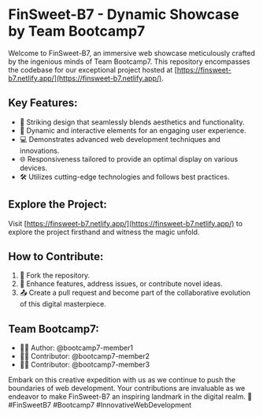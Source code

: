 # FinSweet-B7 - Dynamic Showcase by Team Bootcamp7

Welcome to FinSweet-B7, an immersive web showcase meticulously crafted by the ingenious minds of Team Bootcamp7. This repository encompasses the codebase for our exceptional project hosted at [https://finsweet-b7.netlify.app/](https://finsweet-b7.netlify.app/).

## Key Features:
- 🎨 Striking design that seamlessly blends aesthetics and functionality.
- 🚀 Dynamic and interactive elements for an engaging user experience.
- 💻 Demonstrates advanced web development techniques and innovations.
- 🌐 Responsiveness tailored to provide an optimal display on various devices.
- 🛠️ Utilizes cutting-edge technologies and follows best practices.

## Explore the Project:
Visit [https://finsweet-b7.netlify.app/](https://finsweet-b7.netlify.app/) to explore the project firsthand and witness the magic unfold.

## How to Contribute:
1. 🍴 Fork the repository.
2. 🔧 Enhance features, address issues, or contribute novel ideas.
3. 📤 Create a pull request and become part of the collaborative evolution of this digital masterpiece.

## Team Bootcamp7:
- 👩‍💻 Author: @bootcamp7-member1
- 👨‍💻 Contributor: @bootcamp7-member2
- 👩‍💻 Contributor: @bootcamp7-member3

Embark on this creative expedition with us as we continue to push the boundaries of web development. Your contributions are invaluable as we endeavor to make FinSweet-B7 an inspiring landmark in the digital realm. 🚀 #FinSweetB7 #Bootcamp7 #InnovativeWebDevelopment

